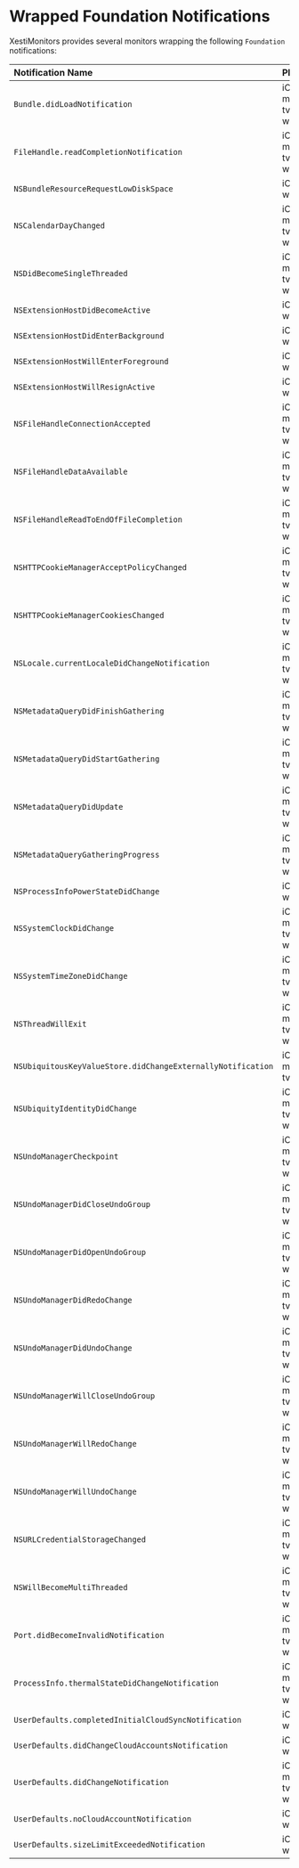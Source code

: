 # Wrapped Foundation Notifications

XestiMonitors provides several monitors wrapping the following `Foundation`
notifications:

Notification Name                                           | Platform(s)               | Monitor
:---------------------------------------------------------- |:------------------------- |:-------
`Bundle.didLoadNotification`                                | iOS, macOS, tvOS, watchOS | BundleClassLoadMonitor (_see_ [#59](https://github.com/eBardX/XestiMonitors/issues/59))
`FileHandle.readCompletionNotification`                     | iOS, macOS, tvOS, watchOS | _Not yet implemented_
`NSBundleResourceRequestLowDiskSpace`                       | iOS,        tvOS, watchOS | BundleResourceRequestMonitor (_see_ [#58](https://github.com/eBardX/XestiMonitors/issues/58))
`NSCalendarDayChanged`                                      | iOS, macOS, tvOS, watchOS | CalendarDayMonitor (_see_ [#55](https://github.com/eBardX/XestiMonitors/issues/55))
`NSDidBecomeSingleThreaded`                                 | iOS, macOS, tvOS, watchOS | _Will not implement_
`NSExtensionHostDidBecomeActive`                            | iOS,        tvOS, watchOS | ExtensionHostMonitor (_see_ [#48](https://github.com/eBardX/XestiMonitors/issues/48))
`NSExtensionHostDidEnterBackground`                         | iOS,        tvOS, watchOS | ExtensionHostMonitor (_see_ [#48](https://github.com/eBardX/XestiMonitors/issues/48))
`NSExtensionHostWillEnterForeground`                        | iOS,        tvOS, watchOS | ExtensionHostMonitor (_see_ [#48](https://github.com/eBardX/XestiMonitors/issues/48))
`NSExtensionHostWillResignActive`                           | iOS,        tvOS, watchOS | ExtensionHostMonitor (_see_ [#48](https://github.com/eBardX/XestiMonitors/issues/48))
`NSFileHandleConnectionAccepted`                            | iOS, macOS, tvOS, watchOS | _Not yet implemented_
`NSFileHandleDataAvailable`                                 | iOS, macOS, tvOS, watchOS | _Not yet implemented_
`NSFileHandleReadToEndOfFileCompletion`                     | iOS, macOS, tvOS, watchOS | _Not yet implemented_
`NSHTTPCookieManagerAcceptPolicyChanged`                    | iOS, macOS, tvOS, watchOS | HTTPCookieStorageMonitor (_see_ [#49](https://github.com/eBardX/XestiMonitors/issues/49))
`NSHTTPCookieManagerCookiesChanged`                         | iOS, macOS, tvOS, watchOS | HTTPCookieStorageMonitor (_see_ [#49](https://github.com/eBardX/XestiMonitors/issues/49))
`NSLocale.currentLocaleDidChangeNotification`               | iOS, macOS, tvOS, watchOS | CurrentLocaleMonitor (_see_ [#56](https://github.com/eBardX/XestiMonitors/issues/56))
`NSMetadataQueryDidFinishGathering`                         | iOS, macOS, tvOS, watchOS | [MetadataQueryMonitor][metadata_query_monitor]
`NSMetadataQueryDidStartGathering`                          | iOS, macOS, tvOS, watchOS | [MetadataQueryMonitor][metadata_query_monitor]
`NSMetadataQueryDidUpdate`                                  | iOS, macOS, tvOS, watchOS | [MetadataQueryMonitor][metadata_query_monitor]
`NSMetadataQueryGatheringProgress`                          | iOS, macOS, tvOS, watchOS | [MetadataQueryMonitor][metadata_query_monitor]
`NSProcessInfoPowerStateDidChange`                          | iOS,        tvOS, watchOS | [ProcessInfoPowerStateMonitor][process_info_power_state_monitor]
`NSSystemClockDidChange`                                    | iOS, macOS, tvOS, watchOS | SystemClockMonitor (_see_ [#53](https://github.com/eBardX/XestiMonitors/issues/53))
`NSSystemTimeZoneDidChange`                                 | iOS, macOS, tvOS, watchOS | [SystemTimeZoneMonitor][system_time_zone_monitor]
`NSThreadWillExit`                                          | iOS, macOS, tvOS, watchOS | _Not yet implemented_
`NSUbiquitousKeyValueStore.didChangeExternallyNotification` | iOS, macOS, tvOS          | [UbiquitousKeyValueStoreMonitor][ubiquitous_key_value_store_monitor]
`NSUbiquityIdentityDidChange`                               | iOS, macOS, tvOS, watchOS | [UbiquityIdentityMonitor][ubiquity_identity_monitor]
`NSUndoManagerCheckpoint`                                   | iOS, macOS, tvOS, watchOS | [UndoManagerMonitor][undo_manager_monitor]
`NSUndoManagerDidCloseUndoGroup`                            | iOS, macOS, tvOS, watchOS | [UndoManagerMonitor][undo_manager_monitor]
`NSUndoManagerDidOpenUndoGroup`                             | iOS, macOS, tvOS, watchOS | [UndoManagerMonitor][undo_manager_monitor]
`NSUndoManagerDidRedoChange`                                | iOS, macOS, tvOS, watchOS | [UndoManagerMonitor][undo_manager_monitor]
`NSUndoManagerDidUndoChange`                                | iOS, macOS, tvOS, watchOS | [UndoManagerMonitor][undo_manager_monitor]
`NSUndoManagerWillCloseUndoGroup`                           | iOS, macOS, tvOS, watchOS | [UndoManagerMonitor][undo_manager_monitor]
`NSUndoManagerWillRedoChange`                               | iOS, macOS, tvOS, watchOS | [UndoManagerMonitor][undo_manager_monitor]
`NSUndoManagerWillUndoChange`                               | iOS, macOS, tvOS, watchOS | [UndoManagerMonitor][undo_manager_monitor]
`NSURLCredentialStorageChanged`                             | iOS, macOS, tvOS, watchOS | URLCredentialStorageMonitor (_see_ [#50](https://github.com/eBardX/XestiMonitors/issues/50))
`NSWillBecomeMultiThreaded`                                 | iOS, macOS, tvOS, watchOS | _Not yet implemented_
`Port.didBecomeInvalidNotification`                         | iOS, macOS, tvOS, watchOS | [PortMonitor][port_monitor]
`ProcessInfo.thermalStateDidChangeNotification`             | iOS, macOS, tvOS, watchOS | [ProcessInfoThermalStateMonitor][process_info_thermal_state_monitor]
`UserDefaults.completedInitialCloudSyncNotification`        | iOS,        tvOS, watchOS | UbiquitousUserDefaultsMonitor (_see_ [#60](https://github.com/eBardX/XestiMonitors/issues/60))
`UserDefaults.didChangeCloudAccountsNotification`           | iOS,        tvOS, watchOS | UbiquitousUserDefaultsMonitor (_see_ [#60](https://github.com/eBardX/XestiMonitors/issues/60))
`UserDefaults.didChangeNotification`                        | iOS, macOS, tvOS, watchOS | [UserDefaultsMonitor][user_defaults_monitor]
`UserDefaults.noCloudAccountNotification`                   | iOS,        tvOS, watchOS | UbiquitousUserDefaultsMonitor (_see_ [#60](https://github.com/eBardX/XestiMonitors/issues/60))
`UserDefaults.sizeLimitExceededNotification`                | iOS,        tvOS, watchOS | [UserDefaultsMonitor][user_defaults_monitor]

[metadata_query_monitor]:               https://eBardX.github.io/XestiMonitors/Classes/MetadataQueryMonitor.html
[port_monitor]:                         https://eBardX.github.io/XestiMonitors/Classes/PortMonitor.html
[process_info_power_state_monitor]:     https://eBardX.github.io/XestiMonitors/Classes/ProcessInfoPowerStateMonitor.html
[process_info_thermal_state_monitor]:   https://eBardX.github.io/XestiMonitors/Classes/ProcessInfoThermalStateMonitor.html
[system_time_zone_monitor]:             https://eBardX.github.io/XestiMonitors/Classes/SystemTimeZoneMonitor.html
[ubiquitous_key_value_store_monitor]:   https://eBardX.github.io/XestiMonitors/Classes/UbiquitousKeyValueStoreMonitor.html
[ubiquity_identity_monitor]:            https://eBardX.github.io/XestiMonitors/Classes/UbiquityIdentityMonitor.html
[undo_manager_monitor]:                 https://eBardX.github.io/XestiMonitors/Classes/UndoManagerMonitor.html
[user_defaults_monitor]:                https://eBardX.github.io/XestiMonitors/Classes/UserDefaultsMonitor.html

